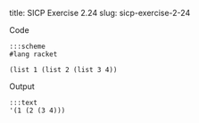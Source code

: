 title: SICP Exercise 2.24
slug: sicp-exercise-2-24

Code
```
:::scheme
#lang racket

(list 1 (list 2 (list 3 4))
```

Output
```
:::text
'(1 (2 (3 4)))
```
